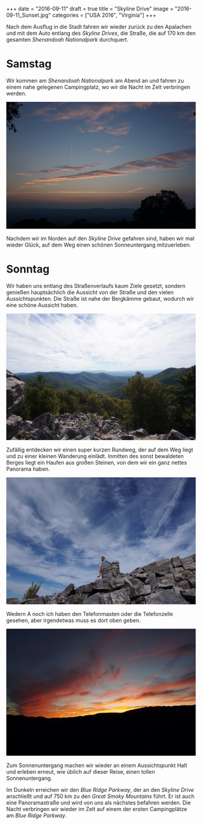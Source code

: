 +++
date = "2016-09-11"
draft = true
title = "Skyline Drive"
image = "2016-09-11_Sunset.jpg"
categories = ["USA 2016", "Virginia"]
+++

Nach dem Ausflug in die Stadt fahren wir
wieder zurück zu den Apalachen und mit
dem Auto entlang des *Skyline Drives*,
die Straße, die auf 170 km den
gesamten *Shenandoah Nationalpark* durchquert. 

# Samstag

Wir kommen am *Shenandoah Nationalpark* 
am Abend an und fahren zu einem 
nahe gelegenen Campingplatz,
wo wir die Nacht im Zelt verbringen werden. 

![Sunset](/images/2016-09-10_Sunset.jpg)

Nachdem wir im Norden auf den 
*Skyline Drive* gefahren sind,
haben wir mal wieder Glück,
auf dem Weg einen schönen Sonneuntergang mitzuerleben. 

# Sonntag

Wir haben uns entlang des Straßenverlaufs
kaum Ziele gesetzt, sondern genießen
hauptsächlich die Aussicht von der Straße
und den vielen Aussichtspunkten. 
Die Straße ist nahe der Bergkämme gebaut,
wodurch wir eine schöne Aussicht haben. 

![Panorama](/images/2016-09-11_Panorama.jpg)

Zufällig entdecken wir einen super kurzen 
Rundweg, der auf dem Weg liegt und zu
einer kleinen Wanderung einlädt. 
Inmitten des sonst bewaldeten Berges
liegt ein Haufen aus großen Steinen,
von dem wir ein ganz nettes Panorama haben. 

![Telephone Rock](/images/2016-09-11_Telephone-Rock.jpg)

Wedern A noch ich haben den Telefonmasten
oder die Telefonzelle gesehen, aber 
irgendetwas muss es dort oben geben. 

![Sunset](/images/2016-09-11_Sunset.jpg)

Zum Sonnenuntergang machen wir wieder 
an einem Aussichtspunkt Halt und erleben
erneut, wie üblich auf dieser Reise,
einen tollen Sonnenuntergang. 

Im Dunkeln erreichen wir den 
*Blue Ridge Parkway*, der an den *Skyline
Drive* anschließt und auf 750 km
zu den *Great Smoky Mountains* führt. 
Er ist auch eine Panoramastraße und wird
von uns als nächstes befahren werden. 
Die Nacht verbringen wir wieder im Zelt 
auf einem der ersten Campingplätze am 
*Blue Ridge Parkway*. 
